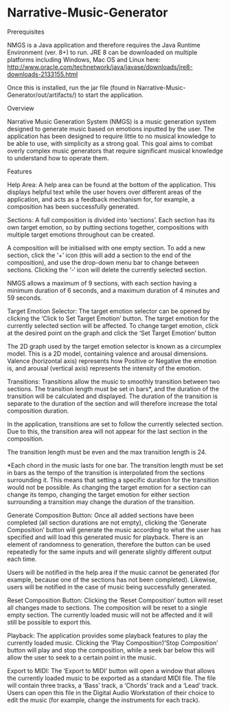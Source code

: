 # Narrative-Music-Generator
Prerequisites

NMGS is a Java application and therefore requires the Java Runtime Environment (ver. 8+) to run. JRE 8 can be downloaded on multiple platforms including Windows, Mac OS and Linux here: http://www.oracle.com/technetwork/java/javase/downloads/jre8-downloads-2133155.html

Once this is installed, run the jar file (found in Narrative-Music-Generator/out/artifacts/) to start the application.

Overview

Narrative Music Generation System (NMGS) is a music generation system designed to generate music based on emotions inputted by the user. The application has been designed to require little to no musical knowledge to be able to use, with simplicity as a strong goal. This goal aims to combat overly complex music generators that require significant musical knowledge to understand how to operate them.

Features

Help Area:
A help area can be found at the bottom of the application. This displays helpful text while the user hovers over different areas of the application, and acts as a feedback mechanism for, for example, a composition has been successfully generated.

Sections:
A full composition is divided into ‘sections’. Each section has its own target emotion, so by putting sections together, compositions with multiple target emotions throughout can be created.

A composition will be initialised with one empty section. To add a new section, click the ‘+’ icon (this will add a section to the end of the composition), and use the drop-down menu bar to change between sections. Clicking the ‘-‘ icon will delete the currently selected section.

NMGS allows a maximum of 9 sections, with each section having a minimum duration of 6 seconds, and a maximum duration of 4 minutes and 59 seconds.

Target Emotion Selector:
The target emotion selector can be opened by clicking the ‘Click to Set Target Emotion’ button. The target emotion for the currently selected section will be affected. To change target emotion, click at the desired point on the graph and click the ‘Set Target Emotion’ button

The 2D graph used by the target emotion selector is known as a circumplex model. This is a 2D model, containing valence and arousal dimensions. Valence (horizontal axis) represents how Positive or Negative the emotion is, and arousal (vertical axis) represents the intensity of the emotion.

Transitions:
Transitions allow the music to smoothly transition between two sections. The transition length must be set in bars*, and the duration of the transition will be calculated and displayed. The duration of the transition is separate to the duration of the section and will therefore increase the total composition duration.

In the application, transitions are set to follow the currently selected section. Due to this, the transition area will not appear for the last section in the composition.

The transition length must be even and the max transition length is 24.

*Each chord in the music lasts for one bar. The transition length must be set in bars as the tempo of the transition is interpolated from the sections surrounding it. This means that setting a specific duration for the transition would not be possible. As changing the target emotion for a section can change its tempo, changing the target emotion for either section surrounding a transition may change the duration of the transition.

Generate Composition Button:
Once all added sections have been completed (all section durations are not empty), clicking the ‘Generate Composition’ button will generate the music according to what the user has specified and will load this generated music for playback. There is an element of randomness to generation, therefore the button can be used repeatedly for the same inputs and will generate slightly different output each time.

Users will be notified in the help area if the music cannot be generated (for example, because one of the sections has not been completed). Likewise, users will be notified in the case of music being successfully generated.

Reset Composition Button:
Clicking the ‘Reset Composition’ button will reset all changes made to sections. The composition will be reset to a single empty section. The currently loaded music will not be affected and it will still be possible to export this.

Playback:
The application provides some playback features to play the currently loaded music. Clicking the ‘Play Composition’/’Stop Composition’ button will play and stop the composition, while a seek bar below this will allow the user to seek to a certain point in the music.

Export to MIDI:
The ‘Export to MIDI’ button will open a window that allows the currently loaded music to be exported as a standard MIDI file. The file will contain three tracks, a ‘Bass’ track, a ‘Chords’ track and a ‘Lead’ track. Users can open this file in the Digital Audio Workstation of their choice to edit the music (for example, change the instruments for each track).
